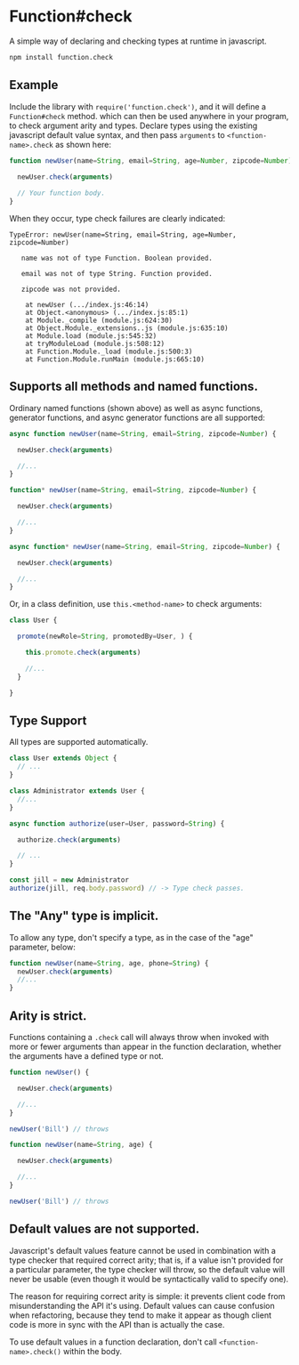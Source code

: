 # Function#check
A simple way of declaring and checking types at runtime in javascript.

```sh
npm install function.check
```

## Example
Include the library with `require('function.check')`, and it will define a `Function#check` method. which can then be used anywhere in your program, to check argument arity and types. Declare types using the existing javascript default value syntax, and then pass `arguments` to `<function-name>.check` as shown here:

```js
function newUser(name=String, email=String, age=Number, zipcode=Number) {
  
  newUser.check(arguments)

  // Your function body.
}
```

When they occur, type check failures are clearly indicated:

```
TypeError: newUser(name=String, email=String, age=Number, zipcode=Number)

   name was not of type Function. Boolean provided.

   email was not of type String. Function provided.

   zipcode was not provided.

    at newUser (.../index.js:46:14)
    at Object.<anonymous> (.../index.js:85:1)
    at Module._compile (module.js:624:30)
    at Object.Module._extensions..js (module.js:635:10)
    at Module.load (module.js:545:32)
    at tryModuleLoad (module.js:508:12)
    at Function.Module._load (module.js:500:3)
    at Function.Module.runMain (module.js:665:10)
```

## Supports all methods and named functions.
Ordinary named functions (shown above) as well as async functions, generator functions, and async generator functions are all supported:

```js
async function newUser(name=String, email=String, zipcode=Number) {

  newUser.check(arguments)

  //...
}

function* newUser(name=String, email=String, zipcode=Number) {

  newUser.check(arguments)

  //...
}

async function* newUser(name=String, email=String, zipcode=Number) {

  newUser.check(arguments)

  //...
}
```

Or, in a class definition, use `this.<method-name>` to check arguments: 

```js
class User {

  promote(newRole=String, promotedBy=User, ) {

    this.promote.check(arguments)

    //...
  }

}
```

## Type Support
All types are supported automatically.

```js
class User extends Object {
  // ...
}

class Administrator extends User {
  //...
}

async function authorize(user=User, password=String) {

  authorize.check(arguments)

  // ...
}

const jill = new Administrator
authorize(jill, req.body.password) // -> Type check passes.
```

## The "Any" type is implicit.
To allow any type, don't specify a type, as in the case of the "age" parameter, below:

```js
function newUser(name=String, age, phone=String) {
  newUser.check(arguments)
  //...
} 
```

## Arity is strict.
Functions containing a `.check` call will always throw when invoked with more or fewer arguments than appear in the function declaration, whether the arguments have a defined type or not.

```js
function newUser() {

  newUser.check(arguments)

  //...
}

newUser('Bill') // throws

function newUser(name=String, age) {

  newUser.check(arguments)

  //...
}

newUser('Bill') // throws
```

## Default values are not supported.
Javascript's default values feature cannot be used in combination with a type checker that required correct arity; that is, if a value isn't provided for a particular parameter, the type checker will throw, so the default value will never be usable (even though it would be syntactically valid to specify one).

The reason for requiring correct arity is simple: it prevents client code from misunderstanding the API it's using. Default values can cause confusion when refactoring, because they tend to make it appear as though client code is more in sync with the API than is actually the case.

To use default values in a function declaration, don't call `<function-name>.check()` within the body.
